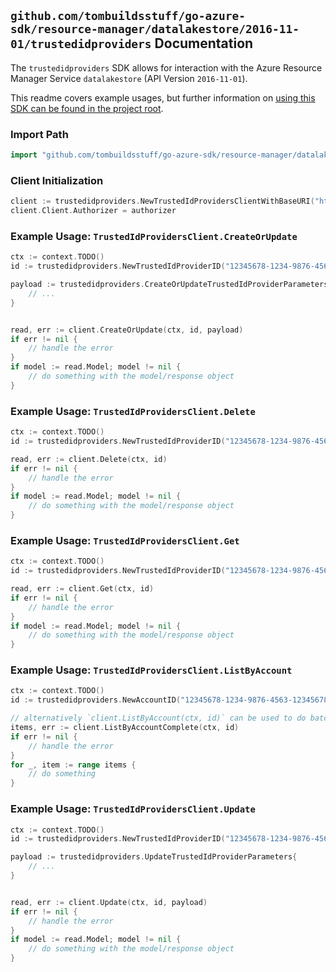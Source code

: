 
## `github.com/tombuildsstuff/go-azure-sdk/resource-manager/datalakestore/2016-11-01/trustedidproviders` Documentation

The `trustedidproviders` SDK allows for interaction with the Azure Resource Manager Service `datalakestore` (API Version `2016-11-01`).

This readme covers example usages, but further information on [using this SDK can be found in the project root](https://github.com/tombuildsstuff/go-azure-sdk/tree/main/docs).

### Import Path

```go
import "github.com/tombuildsstuff/go-azure-sdk/resource-manager/datalakestore/2016-11-01/trustedidproviders"
```


### Client Initialization

```go
client := trustedidproviders.NewTrustedIdProvidersClientWithBaseURI("https://management.azure.com")
client.Client.Authorizer = authorizer
```


### Example Usage: `TrustedIdProvidersClient.CreateOrUpdate`

```go
ctx := context.TODO()
id := trustedidproviders.NewTrustedIdProviderID("12345678-1234-9876-4563-123456789012", "example-resource-group", "accountValue", "trustedIdProviderValue")

payload := trustedidproviders.CreateOrUpdateTrustedIdProviderParameters{
	// ...
}


read, err := client.CreateOrUpdate(ctx, id, payload)
if err != nil {
	// handle the error
}
if model := read.Model; model != nil {
	// do something with the model/response object
}
```


### Example Usage: `TrustedIdProvidersClient.Delete`

```go
ctx := context.TODO()
id := trustedidproviders.NewTrustedIdProviderID("12345678-1234-9876-4563-123456789012", "example-resource-group", "accountValue", "trustedIdProviderValue")

read, err := client.Delete(ctx, id)
if err != nil {
	// handle the error
}
if model := read.Model; model != nil {
	// do something with the model/response object
}
```


### Example Usage: `TrustedIdProvidersClient.Get`

```go
ctx := context.TODO()
id := trustedidproviders.NewTrustedIdProviderID("12345678-1234-9876-4563-123456789012", "example-resource-group", "accountValue", "trustedIdProviderValue")

read, err := client.Get(ctx, id)
if err != nil {
	// handle the error
}
if model := read.Model; model != nil {
	// do something with the model/response object
}
```


### Example Usage: `TrustedIdProvidersClient.ListByAccount`

```go
ctx := context.TODO()
id := trustedidproviders.NewAccountID("12345678-1234-9876-4563-123456789012", "example-resource-group", "accountValue")

// alternatively `client.ListByAccount(ctx, id)` can be used to do batched pagination
items, err := client.ListByAccountComplete(ctx, id)
if err != nil {
	// handle the error
}
for _, item := range items {
	// do something
}
```


### Example Usage: `TrustedIdProvidersClient.Update`

```go
ctx := context.TODO()
id := trustedidproviders.NewTrustedIdProviderID("12345678-1234-9876-4563-123456789012", "example-resource-group", "accountValue", "trustedIdProviderValue")

payload := trustedidproviders.UpdateTrustedIdProviderParameters{
	// ...
}


read, err := client.Update(ctx, id, payload)
if err != nil {
	// handle the error
}
if model := read.Model; model != nil {
	// do something with the model/response object
}
```
